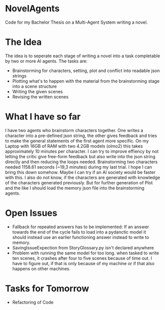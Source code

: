 # NovelAgents
 Code for my Bachelor Thesis on a Multi-Agent System writing a novel.
 
 # The Idea
 The idea is to seperate each stage of writing a novel into a task completable by two or more AI agents. 
 The tasks are: 
 - Brainstorming for characters, setting, plot and conflict into readable json strings
 - Plotting what's to happen with the material from the brainstorming stage into a scene structure
 - Writing the given scenes
 - Revising the written scenes

 # What I have so far
 I have two agents who brainstorm characters together. One writes a character into a pre-defined json string, 
 the other gives feedback and tries to make the general statements of the first agent more specific. 
 On my Laptop with 16GB of RAM with two 4.2GB models (olmo2) this takes approximately 10 minutes per character. 
 I can try to improve effiency by not letting the critic give free-form feedback but also write into the json 
 string directly and then reducing the loops needed. 
 Brainstorming two characters needed 1158.61 seconds (~19,3 minutes) during my last trial. I hope I can bring this down somehow. 
 Maybe I can try if an AI society would be faster with this. 
 I also do not know, if the characters are generated with knowledge of the characters generated previously. But for further generation
 of Plot and the like I should load the memory json file into the brainstorming agents. 

 # Open Issues
 - Fallback for repeated answers has to be implemented: If an answer towards the end of the cycle fails to load into a pydanctic model it should instead use an earlier functioning answer instead to write to memory.
 - SavingIssueExpection from StoryGlossary.py isn't declared anywhere 
 - Problem with running the same model for too long. when tasked to write ten scenes, it crashes after four to five scenes because of time out. I have to figure out, if that is only because of my machine or if that also happens on other machines. 

 # Tasks for Tomorrow
 - Refactoring of Code